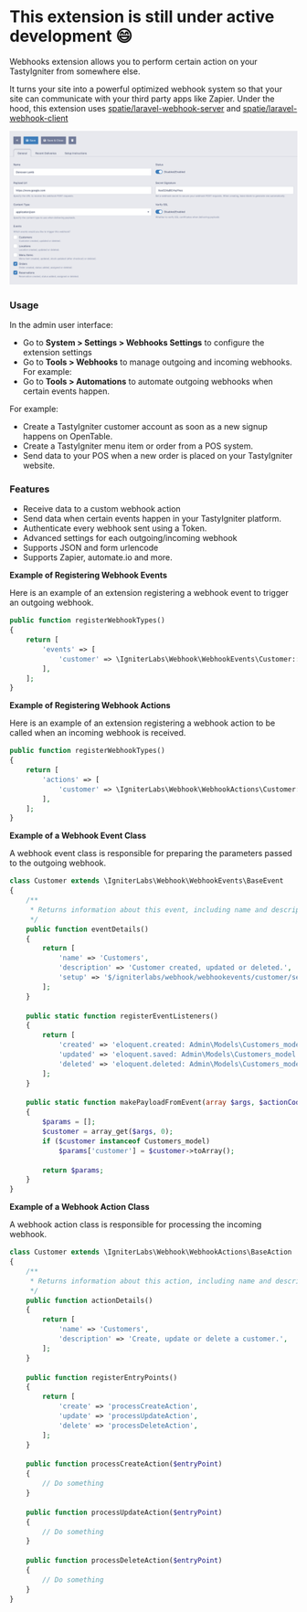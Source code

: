 # This extension is still under active development :smile:

Webhooks extension allows you to perform certain action on your TastyIgniter from somewhere else. 

It turns your site into a powerful optimized webhook system so that your site can communicate with 
your third party apps like Zapier. Under the hood, this extension uses 
[spatie/laravel-webhook-server](https://github.com/spatie/laravel-webhook-server) 
and [spatie/laravel-webhook-client](https://github.com/spatie/laravel-webhook-client) 

![screenshot](/screenshot.png)

### Usage

In the admin user interface:
- Go to **System > Settings > Webhooks Settings** to configure the extension settings
- Go to **Tools > Webhooks** to manage outgoing and incoming webhooks. For example:
- Go to **Tools > Automations** to automate outgoing webhooks when certain events happen. 

For example:
- Create a TastyIgniter customer account as soon as a new signup happens on OpenTable.
- Create a TastyIgniter menu item or order from a POS system.
- Send data to your POS when a new order is placed on your TastyIgniter website.

### Features

- Receive data to a custom webhook action
- Send data when certain events happen in your TastyIgniter platform.
- Authenticate every webhook sent using a Token.
- Advanced settings for each outgoing/incoming webhook
- Supports JSON and form urlencode
- Supports Zapier, automate.io and more.

**Example of Registering Webhook Events**

Here is an example of an extension registering a webhook event to trigger an outgoing webhook.

```php
public function registerWebhookTypes()
{
    return [
        'events' => [
            'customer' => \IgniterLabs\Webhook\WebhookEvents\Customer::class,
        ],
    ];
}
```

**Example of Registering Webhook Actions**

Here is an example of an extension registering a webhook action to be called when an incoming webhook is received.

```php
public function registerWebhookTypes()
{
    return [
        'actions' => [
            'customer' => \IgniterLabs\Webhook\WebhookActions\Customer::class,
        ],
    ];
}
```

**Example of a Webhook Event Class**

A webhook event class is responsible for preparing the parameters passed to the outgoing webhook.

```php
class Customer extends \IgniterLabs\Webhook\WebhookEvents\BaseEvent
{
    /**
     * Returns information about this event, including name and description.
     */
    public function eventDetails()
    {
        return [
            'name' => 'Customers',
            'description' => 'Customer created, updated or deleted.',
            'setup' => '$/igniterlabs/webhook/webhookevents/customer/setup.md',
        ];
    }

    public static function registerEventListeners()
    {
        return [
            'created' => 'eloquent.created: Admin\Models\Customers_model',
            'updated' => 'eloquent.saved: Admin\Models\Customers_model',
            'deleted' => 'eloquent.deleted: Admin\Models\Customers_model',
        ];
    }

    public static function makePayloadFromEvent(array $args, $actionCode = null)
    {
        $params = [];
        $customer = array_get($args, 0);
        if ($customer instanceof Customers_model)
            $params['customer'] = $customer->toArray();

        return $params;
    }
}
```

**Example of a Webhook Action Class**

A webhook action class is responsible for processing the incoming webhook.

```php
class Customer extends \IgniterLabs\Webhook\WebhookActions\BaseAction
{
    /**
     * Returns information about this action, including name and description.
     */
    public function actionDetails()
    {
        return [
            'name' => 'Customers',
            'description' => 'Create, update or delete a customer.',
        ];
    }

    public function registerEntryPoints()
    {
        return [
            'create' => 'processCreateAction',
            'update' => 'processUpdateAction',
            'delete' => 'processDeleteAction',
        ];
    }

    public function processCreateAction($entryPoint)
    {
        // Do something
    }

    public function processUpdateAction($entryPoint)
    {
        // Do something
    }

    public function processDeleteAction($entryPoint)
    {
        // Do something
    }
}
```

